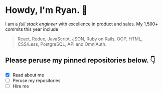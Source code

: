 # Howdy, I'm Ryan. 👋

I am a *full stack engineer* with excellence in product and sales. My 1,500+ commits this year include

> React, Redux, JavaScript, JSON, Ruby on Rails, OOP, HTML, CSS/Less, PostgreSQL, API and OmniAuth.

## Please peruse my pinned repositories below. 👇

- [x] Read about me
- [ ] Peruse my repositories
- [ ] Hire me

